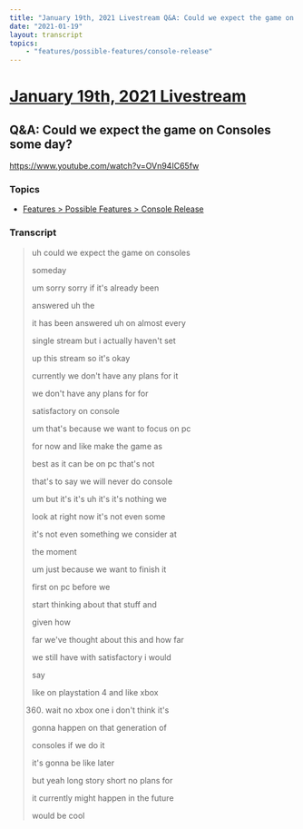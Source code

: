 ```yaml
---
title: "January 19th, 2021 Livestream Q&A: Could we expect the game on Consoles some day?"
date: "2021-01-19"
layout: transcript
topics:
    - "features/possible-features/console-release"
---
```

# [January 19th, 2021 Livestream](../2021-01-19.md)
## Q&A: Could we expect the game on Consoles some day?
https://www.youtube.com/watch?v=OVn94IC65fw

### Topics
* [Features > Possible Features > Console Release](../topics/features/possible-features/console-release.md)

### Transcript

> uh could we expect the game on consoles
>
> someday
>
> um sorry sorry if it's already been
>
> answered uh the
>
> it has been answered uh on almost every
>
> single stream but i actually haven't set
>
> up this stream so it's okay
>
> currently we don't have any plans for it
>
> we don't have any plans for for
>
> satisfactory on console
>
> um that's because we want to focus on pc
>
> for now and like make the game as
>
> best as it can be on pc that's not
>
> that's to say we will never do console
>
> um but it's it's uh it's it's nothing we
>
> look at right now it's not even some
>
> it's not even something we consider at
>
> the moment
>
> um just because we want to finish it
>
> first on pc before we
>
> start thinking about that stuff and
>
> given how
>
> far we've thought about this and how far
>
> we still have with satisfactory i would
>
> say
>
> like on playstation 4 and like xbox
>
> 360. wait no xbox one i don't think it's
>
> gonna happen on that generation of
>
> consoles if we do it
>
> it's gonna be like later
>
> but yeah long story short no plans for
>
> it currently might happen in the future
>
> would be cool
>
